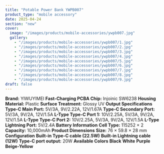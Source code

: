 ```yaml
---
title: "Potable Power Bank YWPB007"
product_type: "mobile accessory"
date: 2025-04-24
section: "new"
cover:
  image: "/images/products/mobile-accessories/ywpb007.jpg"
  gallery:
    - "/images/products/mobile-accessories/ywpb007/1.jpg"
    - "/images/products/mobile-accessories/ywpb007/2.jpg"
    - "/images/products/mobile-accessories/ywpb007/3.jpg"
    - "/images/products/mobile-accessories/ywpb007/4.jpg"
    - "/images/products/mobile-accessories/ywpb007/5.jpg"
    - "/images/products/mobile-accessories/ywpb007/6.jpg"
    - "/images/products/mobile-accessories/ywpb007/7.jpg"
    - "/images/products/mobile-accessories/ywpb007/8.jpg"
    - "/images/products/mobile-accessories/ywpb007/9.jpg"
draft: false
---
```

**Brand:** YIWUYIMEI
**Fast-Charging PCBA Chip:** Injoinic SW6238
**Housing Material:** Plastic
**Surface Treatment:** Glossy UV
**Output Specifications**
**Type-C Main Port:** 5V/3A, 9V/2.22A, 12V/1.67A
**Type-C Secondary Port:** 5V/3A, 9V/2A, 12V/1.5A
**L-Type Type-C Port 1:** 10V/2.25A, 5V/3A, 9V/2A, 12V/1.5A
**L-Type Type-C Port 2:** 10V/2.25A, 5V/3A, 9V/2A, 12V/1.5A
**L-Type Lightning Port:** 5V/2.4A
**Battery Information**
**Cell Type:** 115252 × 2
**Capacity:** 10,000mAh
**Product Dimensions**
**Size:** 76 × 59.8 × 28 mm
**Configuration**
**Built-in Type-C cable (22.5W)**
**Built-in Lightning cable (12W)**
**Type-C port output:** 20W
**Available Colors**
**Black**
**White**
**Purple**
**Beige-Yellow**
